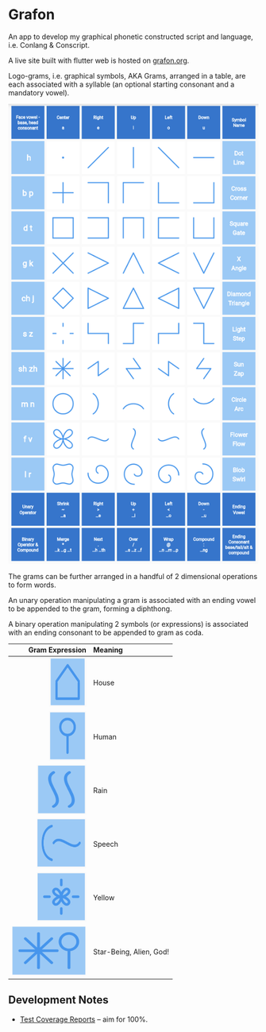 # Grafon

An app to develop my graphical phonetic constructed script and language, i.e. Conlang & Conscript.

A live site built with flutter web is hosted on [grafon.org](https://grafon.org/).

Logo-grams, i.e. graphical symbols, AKA Grams, arranged in a table, are each associated with a 
syllable (an optional starting consonant and a mandatory vowel).  

![Gra Table](/assets/images/gramtable.png)

The grams can be further arranged in a handful of 2 dimensional operations to form words.

An unary operation manipulating a gram is associated with an ending 
vowel to be appended to the gram, forming a diphthong.

A binary operation manipulating 2 symbols (or expressions) is associated with an ending 
consonant to be appended to gram as coda.

| Gram Expression | Meaning |
| --:             | :--     |
| <img src="https://github.com/bguan/grafon/blob/main/assets/images/house.png?raw=true" width="75" height="100" alt="House"/> | House |
| <img src="https://github.com/bguan/grafon/blob/main/assets/images/human.png?raw=true" width="75" height="100" alt="Human"/> | Human |
| <img src="https://github.com/bguan/grafon/blob/main/assets/images/rain.png?raw=true" width="100" height="100" alt="Rain"/> | Rain |
| <img src="https://github.com/bguan/grafon/blob/main/assets/images/speech.png?raw=true" width="100" height="100" alt="Speech"/> | Speech |
| <img src="https://github.com/bguan/grafon/blob/main/assets/images/red.png?raw=true" width="100" height="100" alt="Yellow"/> | Yellow |
| <img src="https://github.com/bguan/grafon/blob/main/assets/images/star-being.png?raw=true" width="150" height="100" alt="Star-Being"/> | Star-Being, Alien, God! |


## Development Notes
* [Test Coverage Reports](https://app.codecov.io/gh/bguan/grafon) – aim for 100%.
